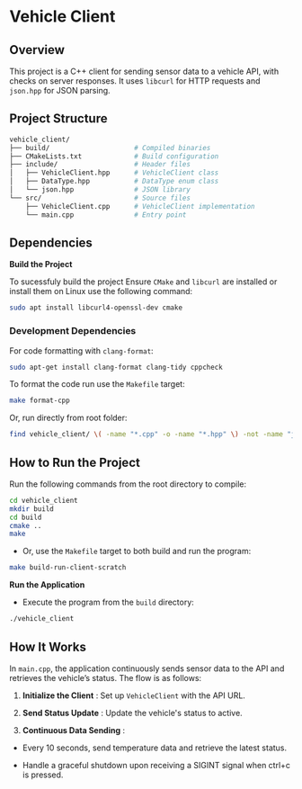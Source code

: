 # Vehicle Client

## Overview
This project is a C++ client for sending sensor data to a vehicle API, with checks on server responses. It uses `libcurl` for HTTP requests and `json.hpp` for JSON parsing.
## Project Structure


```bash
vehicle_client/
├── build/                     # Compiled binaries
├── CMakeLists.txt             # Build configuration
├── include/                   # Header files
│   ├── VehicleClient.hpp      # VehicleClient class
│   ├── DataType.hpp           # DataType enum class
│   └── json.hpp               # JSON library
└── src/                       # Source files
    ├── VehicleClient.cpp      # VehicleClient implementation
    └── main.cpp               # Entry point
```

## Dependencies

**Build the Project**

To sucessfuly build the project Ensure `CMake` and `libcurl` are installed or install them on Linux use the following command:

```bash
sudo apt install libcurl4-openssl-dev cmake
```

### Development Dependencies

For code formatting with `clang-format`:

```bash
sudo apt-get install clang-format clang-tidy cppcheck
```

To format the code run use the `Makefile` target:

```bash
make format-cpp
```

Or, run directly from root folder:

```bash
find vehicle_client/ \( -name "*.cpp" -o -name "*.hpp" \) -not -name "json.hpp" -not -path "vehicle_client/build/*" -exec clang-format -i {} +
```

## How to Run the Project

Run the following commands from the root directory to compile:


```bash
cd vehicle_client
mkdir build
cd build
cmake ..
make
```

  - Or, use the `Makefile` target to both build and run the program:


```bash
make build-run-client-scratch
```

**Run the Application**
  - Execute the program from the `build` directory:

```bash
./vehicle_client
```


## How It Works

In `main.cpp`, the application continuously sends sensor data to the API and retrieves the vehicle’s status. The flow is as follows:

1. **Initialize the Client** : Set up `VehicleClient` with the API URL.

2. **Send Status Update** : Update the vehicle's status to active.

3. **Continuous Data Sending** :

  - Every 10 seconds, send temperature data and retrieve the latest status.

  - Handle a graceful shutdown upon receiving a SIGINT signal when ctrl+c is pressed.

